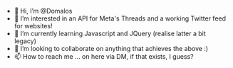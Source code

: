 - 👋 Hi, I’m @Domalos
- 👀 I’m interested in an API for Meta's Threads and a working Twitter feed for websites!
- 🌱 I’m currently learning Javascript and JQuery (realise latter a bit legacy)
- 💞️ I’m looking to collaborate on anything that achieves the above :) 
- 📫 How to reach me ... on here via DM, if that exists, I guess?

<!---
Domalos/Domalos is a ✨ special ✨ repository because its `README.md` (this file) appears on your GitHub profile.
You can click the Preview link to take a look at your changes.
--->

